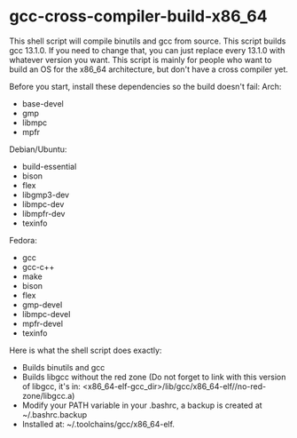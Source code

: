 # gcc-cross-compiler-build-x86_64

This shell script will compile binutils and gcc from source. This script builds gcc 13.1.0. If you need to change that, you can just replace every 13.1.0 with whatever version you want.
This script is mainly for people who want to build an OS for the x86_64 architecture, but don't have a cross compiler yet.

Before you start, install these dependencies so the build doesn't fail:
Arch:
- base-devel
- gmp
- libmpc
- mpfr

Debian/Ubuntu:
- build-essential
- bison
- flex
- libgmp3-dev
- libmpc-dev
- libmpfr-dev
- texinfo

Fedora:
- gcc
- gcc-c++
- make
- bison
- flex
- gmp-devel
- libmpc-devel
- mpfr-devel
- texinfo

Here is what the shell script does exactly:

- Builds binutils and gcc
- Builds libgcc without the red zone (Do not forget to link with this version of libgcc, it's in: <x86_64-elf-gcc_dir>/lib/gcc/x86_64-elf/<gcc-version>/no-red-zone/libgcc.a)
- Modify your PATH variable in your .bashrc, a backup is created at ~/.bashrc.backup
- Installed at: ~/.toolchains/gcc/x86_64-elf.
